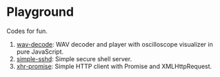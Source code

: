 Playground
==========

Codes for fun.

1. [wav-decode](wav-decode): WAV decoder and player with oscilloscope visualizer in pure JavaScript.
2. [simple-sshd](simple-sshd): Simple secure shell server.
3. [xhr-promise](xhr-promise): Simple HTTP client with Promise and XMLHttpRequest.